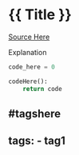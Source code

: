 # {{ Title }}

[Source Here](https://google.com)

Explanation

```Python
code_here = 0

codeHere():
	return code
```

#tagshere
---
tags:
	- tag1
---